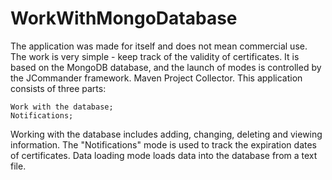 # WorkWithMongoDatabase
The application was made for itself and does not mean commercial use. The work is very simple - keep track of the validity of certificates. It is based on the MongoDB database, and the launch of modes is controlled by the JCommander framework. Maven Project Collector. This application consists of three parts:

    Work with the database;
    Notifications;

Working with the database includes adding, changing, deleting and viewing information. The "Notifications" mode is used to track the expiration dates of certificates. Data loading mode loads data into the database from a text file.
